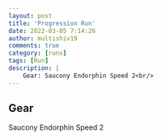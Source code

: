 ```yaml
---
layout: post
title: 'Progression Run'
date: 2022-03-05 7:14:26
author: multishiv19
comments: true
category: [runs]
tags: [Run]
description: |
    Gear: Saucony Endorphin Speed 2<br/>
---
```


## Gear
Saucony Endorphin Speed 2



<div width='100%' class='strava-embed-placeholder' data-embed-type='activity' data-embed-id='6778476635'></div>
<script src='https://strava-embeds.com/embed.js'></script>

